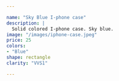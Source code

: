 ```yaml
---

name: "Sky Blue I-phone case"
description: |
  Solid colored I-phone case. Sky blue.
image: "/images/iphone-case.jpeg"
price: 25
colors:
- "Blue"
shape: rectangle
clarity: "VVS1"

---
```

